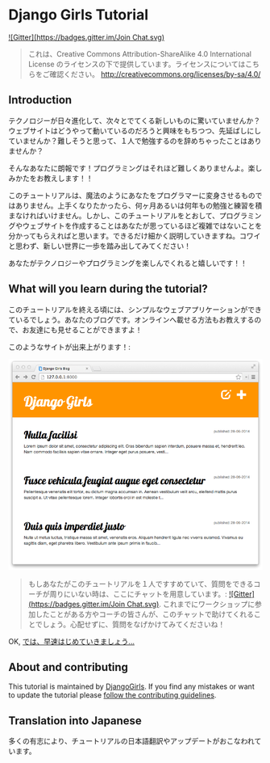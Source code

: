# Django Girls Tutorial
[![Gitter](https://badges.gitter.im/Join Chat.svg)](https://gitter.im/DjangoGirls/tutorial?utm_source=badge&utm_medium=badge&utm_campaign=pr-badge&utm_content=badge)

> これは、Creative Commons Attribution-ShareAlike 4.0 International License のライセンスの下で提供しています。ライセンスについてはこちらをご確認ください。
http://creativecommons.org/licenses/by-sa/4.0/


## Introduction

テクノロジーが日々進化して、次々とでてくる新しいものに驚いていませんか？ウェブサイトはどうやって動いているのだろうと興味をもちつつ、先延ばしにしていませんか？難しそうと思って、１人で勉強するのを辞めちゃったことはありませんか？

そんなあなたに朗報です！プログラミングはそれほど難しくありませんよ。楽しみかたをお教えします！！

このチュートリアルは、魔法のようにあなたをプログラマーに変身させるものではありません。上手くなりたかったら、何ヶ月あるいは何年もの勉強と練習を積まなければいけません。しかし、このチュートリアルをとおして、プログラミングやウェブサイトを作成することはあなたが思っているほど複雑ではないことを分かってもらえればと思います。できるだけ細かく説明していきますね。コワイと思わず、新しい世界に一歩を踏み出してみてください！

あなたがテクノロジーやプログラミングを楽しんでくれると嬉しいです！！

## What will you learn during the tutorial?

このチュートリアルを終える頃には、シンプルなウェブアプリケーションができているでしょう。あなたのブログです。オンラインへ載せる方法もお教えするので、お友達にも見せることができますよ！

このようなサイトが出来上がります！:

![Figure 0.1](images/application.png)

> もしあなたがこのチュートリアルを１人ですすめていて、質問をできるコーチが周りにいない時は、ここにチャットを用意しています。: [![Gitter](https://badges.gitter.im/Join Chat.svg)](https://gitter.im/DjangoGirls/tutorial?utm_source=badge&utm_medium=badge&utm_campaign=pr-badge&utm_content=badge). これまでにワークショップに参加したことがある方やコーチの皆さんが、このチャットで助けてくれることでしょう。心配せずに、質問をなげかけてみてくださいね！

OK, [では、早速はじめていきましょう...](./how_the_internet_works/README.md)

## About and contributing

This tutorial is maintained by [DjangoGirls](http://djangogirls.org/). If you find any mistakes or want to update the tutorial please [follow the contributing guidelines](https://github.com/DjangoGirls/tutorial/blob/master/CONTRIBUTING.md).

## Translation into Japanese

多くの有志により、チュートリアルの日本語翻訳やアップデートがおこなわれています。


